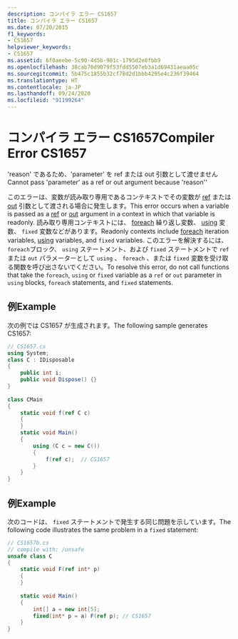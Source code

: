 ```yaml
---
description: コンパイラ エラー CS1657
title: コンパイラ エラー CS1657
ms.date: 07/20/2015
f1_keywords:
- CS1657
helpviewer_keywords:
- CS1657
ms.assetid: 6f0aeebe-5c90-4d5b-981c-1795d2e8fbb9
ms.openlocfilehash: 38cab70d9079f53fdd5507eb3a1d69431aeaa05c
ms.sourcegitcommit: 5b475c1855b32cf78d2d1bbb4295e4c236f39464
ms.translationtype: HT
ms.contentlocale: ja-JP
ms.lasthandoff: 09/24/2020
ms.locfileid: "91199264"
---
```

# <a name="compiler-error-cs1657"></a><span data-ttu-id="52398-103">コンパイラ エラー CS1657</span><span class="sxs-lookup"><span data-stu-id="52398-103">Compiler Error CS1657</span></span>

<span data-ttu-id="52398-104">'reason' であるため、'parameter' を ref または out 引数として渡せません</span><span class="sxs-lookup"><span data-stu-id="52398-104">Cannot pass 'parameter' as a ref or out argument because 'reason''</span></span>  
  
 <span data-ttu-id="52398-105">このエラーは、変数が読み取り専用であるコンテキストでその変数が [ref](../language-reference/keywords/ref.md) または [out](../language-reference/keywords/out-parameter-modifier.md) 引数として渡される場合に発生します。</span><span class="sxs-lookup"><span data-stu-id="52398-105">This error occurs when a variable is passed as a [ref](../language-reference/keywords/ref.md) or [out](../language-reference/keywords/out-parameter-modifier.md) argument in a context in which that variable is readonly.</span></span> <span data-ttu-id="52398-106">読み取り専用コンテキストには、 [foreach](../language-reference/keywords/foreach-in.md) 繰り返し変数、 [using](../language-reference/keywords/using-statement.md) 変数、 `fixed` 変数などがあります。</span><span class="sxs-lookup"><span data-stu-id="52398-106">Readonly contexts include [foreach](../language-reference/keywords/foreach-in.md) iteration variables, [using](../language-reference/keywords/using-statement.md) variables, and `fixed` variables.</span></span> <span data-ttu-id="52398-107">このエラーを解決するには、 `foreach`ブロック、 `using` ステートメント、および `fixed` ステートメントで `ref` または `out` パラメーターとして `using` 、 `foreach` 、または `fixed` 変数を受け取る関数を呼び出さないでください。</span><span class="sxs-lookup"><span data-stu-id="52398-107">To resolve this error, do not call functions that take the `foreach`, `using` or `fixed` variable as a `ref` or `out` parameter in `using` blocks, `foreach` statements, and `fixed` statements.</span></span>  
  
## <a name="example"></a><span data-ttu-id="52398-108">例</span><span class="sxs-lookup"><span data-stu-id="52398-108">Example</span></span>  

 <span data-ttu-id="52398-109">次の例では CS1657 が生成されます。</span><span class="sxs-lookup"><span data-stu-id="52398-109">The following sample generates CS1657:</span></span>  
  
```csharp  
// CS1657.cs  
using System;  
class C : IDisposable  
{  
    public int i;  
    public void Dispose() {}  
}  
  
class CMain  
{  
    static void f(ref C c)  
    {  
    }  
    static void Main()  
    {  
        using (C c = new C())  
        {  
            f(ref c);  // CS1657  
        }  
    }  
}  
```  
  
## <a name="example"></a><span data-ttu-id="52398-110">例</span><span class="sxs-lookup"><span data-stu-id="52398-110">Example</span></span>  

 <span data-ttu-id="52398-111">次のコードは、 `fixed` ステートメントで発生する同じ問題を示しています。</span><span class="sxs-lookup"><span data-stu-id="52398-111">The following code illustrates the same problem in a `fixed` statement:</span></span>  
  
```csharp  
// CS1657b.cs  
// compile with: /unsafe  
unsafe class C  
{  
    static void F(ref int* p)  
    {  
    }  
  
    static void Main()  
    {  
        int[] a = new int[5];  
        fixed(int* p = a) F(ref p); // CS1657  
    }  
}  
```
